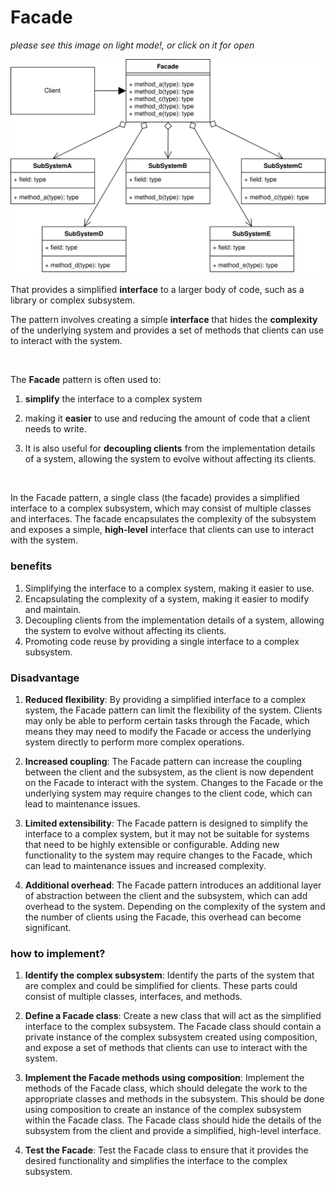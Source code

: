 # Facade

*please see this image on light mode!, or click on it for open*
<br>

![Alt facade](./image/facade_concept.svg)

That provides a simplified **interface** to a larger body of code, such as a library or complex subsystem.

The pattern involves creating a simple **interface** that hides the **complexity** of the underlying system and provides
a set
of methods that clients can use to interact with the system.

<br>

The **Facade** pattern is often used to:

1. **simplify** the interface to a complex system

2. making it **easier** to use and reducing the amount of code that a client needs to write.

3. It is also useful for **decoupling clients** from the implementation details of
   a system, allowing the system to evolve without affecting its clients.

<br>

In the Facade pattern, a single class (the facade) provides a simplified interface to a complex subsystem, which may
consist of multiple classes and interfaces. The facade encapsulates the complexity of the subsystem and exposes a
simple, **high-level** interface that clients can use to interact with the system.

<h3>benefits</h3>

1. Simplifying the interface to a complex system, making it easier to use.
2. Encapsulating the complexity of a system, making it easier to modify and maintain.
3. Decoupling clients from the implementation details of a system, allowing the system to evolve without affecting its
   clients.
4. Promoting code reuse by providing a single interface to a complex subsystem.

<h3>Disadvantage</h3>

1. **Reduced flexibility**: By providing a simplified interface to a complex system, the Facade pattern can limit the
   flexibility of the system. Clients may only be able to perform certain tasks through the Facade, which means they may
   need to modify the Facade or access the underlying system directly to perform more complex operations.

2. **Increased coupling**: The Facade pattern can increase the coupling between the client and the subsystem, as the
   client is
   now dependent on the Facade to interact with the system. Changes to the Facade or the underlying system may require
   changes to the client code, which can lead to maintenance issues.

3. **Limited extensibility**: The Facade pattern is designed to simplify the interface to a complex system, but it may
   not be
   suitable for systems that need to be highly extensible or configurable. Adding new functionality to the system may
   require changes to the Facade, which can lead to maintenance issues and increased complexity.

4. **Additional overhead**: The Facade pattern introduces an additional layer of abstraction between the client and the
   subsystem, which can add overhead to the system. Depending on the complexity of the system and the number of clients
   using the Facade, this overhead can become significant.

<h3>how to implement?</h3>

1. **Identify the complex subsystem**: Identify the parts of the system that are complex and could be simplified for
   clients.
   These parts could consist of multiple classes, interfaces, and methods.

2. **Define a Facade class**: Create a new class that will act as the simplified interface to the complex subsystem. The
   Facade
   class should contain a private instance of the complex subsystem created using composition, and expose a set of
   methods
   that clients can use to interact with the system.

3. **Implement the Facade methods using composition**: Implement the methods of the Facade class, which should delegate
   the
   work to the appropriate classes and methods in the subsystem. This should be done using composition to create an
   instance of the complex subsystem within the Facade class. The Facade class should hide the details of the subsystem
   from the client and provide a simplified, high-level interface.

4. **Test the Facade**: Test the Facade class to ensure that it provides the desired functionality and simplifies the
   interface to the complex subsystem.